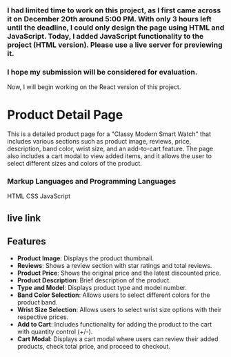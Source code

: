 ### I had limited time to work on this project, as I first came across it on December 20th around 5:00 PM. With only 3 hours left until the deadline, I could only design the page using HTML and JavaScript. Today, I added JavaScript functionality to the project (HTML version). Please use a live server for previewing it.

### I hope my submission will be considered for evaluation.
Now, I will begin working on the React version of this project.

# Product Detail Page

This is a detailed product page for a "Classy Modern Smart Watch" that includes various sections such as product image, reviews, price, description, band color, wrist size, and an add-to-cart feature. The page also includes a cart modal to view added items, and it allows the user to select different sizes and colors of the product.

### Markup Languages and Programming Languages

HTML
CSS
JavaScript

## live link



## Features

- **Product Image**: Displays the product thumbnail.
- **Reviews**: Shows a review section with star ratings and total reviews.
- **Product Price**: Shows the original price and the latest discounted price.
- **Product Description**: Brief description of the product.
- **Type and Model**: Displays product type and model number.
- **Band Color Selection**: Allows users to select different colors for the product band.
- **Wrist Size Selection**: Allows users to select wrist size options with their respective prices.
- **Add to Cart**: Includes functionality for adding the product to the cart with quantity control (+/-).
- **Cart Modal**: Displays a cart modal where users can review their added products, check total price, and proceed to checkout.
